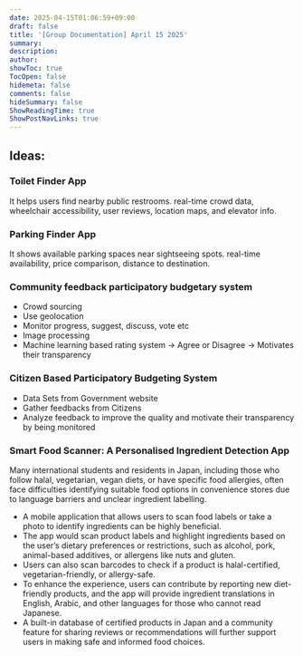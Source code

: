 ```yaml
---
date: 2025-04-15T01:06:59+09:00
draft: false
title: '[Group Documentation] April 15 2025'
summary: 
description:
author:
showToc: true
TocOpen: false
hidemeta: false
comments: false
hideSummary: false
ShowReadingTime: true
ShowPostNavLinks: true
---
```


## Ideas:   

### Toilet Finder App   
It helps users find nearby public restrooms. real-time crowd data, wheelchair accessibility, user reviews, location maps, and elevator info.   

### Parking Finder App   
It shows available parking spaces near sightseeing spots. real-time availability, price comparison, distance to destination.    

### Community feedback participatory budgetary system   
* Crowd sourcing
* Use geolocation
* Monitor progress, suggest, discuss, vote etc
* Image processing
* Machine learning based rating system -> Agree or Disagree -> Motivates their transparency 	  

### Citizen Based Participatory Budgeting System   

* Data Sets from Government website   
* Gather feedbacks from Citizens   
* Analyze feedback to improve the quality and motivate their transparency by being monitored   


### Smart Food Scanner: A Personalised Ingredient Detection App   
Many international students and residents in Japan, including those who follow halal, vegetarian, vegan diets, or have specific food allergies, often face difficulties identifying suitable food options in convenience stores due to language barriers and unclear ingredient labelling.    

* A mobile application that allows users to scan food labels or take a photo to identify ingredients can be highly beneficial.
* The app would scan product labels and highlight ingredients based on the user’s dietary preferences or restrictions, such as alcohol, pork, animal-based additives, or allergens like nuts and gluten. 
* Users can also scan barcodes to check if a product is halal-certified, vegetarian-friendly, or allergy-safe.
* To enhance the experience, users can contribute by reporting new diet-friendly products, and the app will provide ingredient translations in English, Arabic, and other languages for those who cannot read Japanese. 
* A built-in database of certified products in Japan and a community feature for sharing reviews or recommendations will further support users in making safe and informed food choices.








